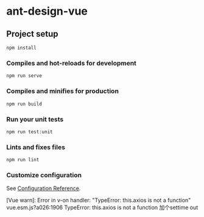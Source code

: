 # ant-design-vue

## Project setup
```
npm install
```

### Compiles and hot-reloads for development
```
npm run serve
```

### Compiles and minifies for production
```
npm run build
```

### Run your unit tests
```
npm run test:unit
```

### Lints and fixes files
```
npm run lint
```

### Customize configuration
See [Configuration Reference](https://cli.vuejs.org/config/).


[Vue warn]: Error in v-on handler: "TypeError: this.axios is not a function"
vue.esm.js?a026:1906 TypeError: this.axios is not a function
加个settime out
